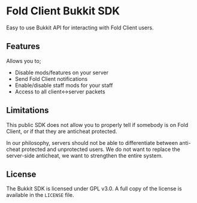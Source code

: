 # Fold Client Bukkit SDK
Easy to use Bukkit API for interacting with Fold Client users.

## Features
Allows you to;
- Disable mods/features on your server
- Send Fold Client notifications
- Enable/disable staff mods for your staff
- Access to all client<->server packets

## Limitations
This public SDK does not allow you to properly tell if somebody is on Fold Client, or if that they are anticheat protected.

In our philosophy, servers should not be able to differentiate between anti-cheat protected and unprotected users. We do not want to replace
the server-side anticheat, we want to strengthen the entire system.

## License
The Bukkit SDK is licensed under GPL v3.0. A full copy of the license is available in the `LICENSE` file.
